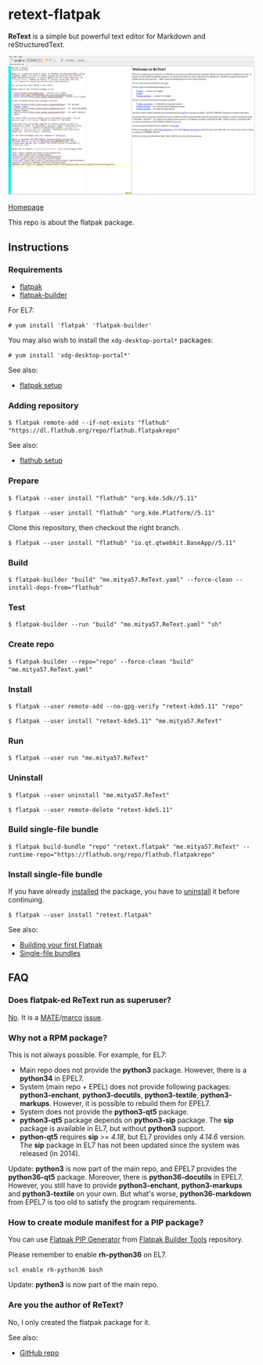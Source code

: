 # retext-flatpak

**ReText** is a simple but powerful text editor for Markdown and reStructuredText.

![retext-flatpak screenshot](retext-flatpak.png)

[Homepage](https://github.com/retext-project/retext)

This repo is about the flatpak package.

## Instructions

### Requirements

* [flatpak](https://github.com/flatpak/flatpak)
* [flatpak-builder](https://github.com/flatpak/flatpak-builder)

For EL7:

```
# yum install 'flatpak' 'flatpak-builder'
```

You may also wish to install the `xdg-desktop-portal*` packages:

```
# yum install 'xdg-desktop-portal*'
```

See also:

* [flatpak setup](https://flatpak.org/setup)

### Adding repository

```
$ flatpak remote-add --if-not-exists "flathub" "https://dl.flathub.org/repo/flathub.flatpakrepo"
```

See also:

* [flathub setup](http://docs.flatpak.org/en/latest/using-flatpak.html#add-a-remote)

### Prepare

```
$ flatpak --user install "flathub" "org.kde.Sdk//5.11"
```

```
$ flatpak --user install "flathub" "org.kde.Platform//5.11"
```

Clone this repository, then checkout the right branch.

```
$ flatpak --user install "flathub" "io.qt.qtwebkit.BaseApp//5.11"
```

### Build

```
$ flatpak-builder "build" "me.mitya57.ReText.yaml" --force-clean --install-deps-from="flathub"
```

### Test

```
$ flatpak-builder --run "build" "me.mitya57.ReText.yaml" "sh"
```

### Create repo

```
$ flatpak-builder --repo="repo" --force-clean "build" "me.mitya57.ReText.yaml"
```

### Install

```
$ flatpak --user remote-add --no-gpg-verify "retext-kde5.11" "repo"
```

```
$ flatpak --user install "retext-kde5.11" "me.mitya57.ReText"
```

### Run

```
$ flatpak --user run "me.mitya57.ReText"
```

### Uninstall

```
$ flatpak --user uninstall "me.mitya57.ReText"
```

```
$ flatpak --user remote-delete "retext-kde5.11"
```

### Build single-file bundle

```
$ flatpak build-bundle "repo" "retext.flatpak" "me.mitya57.ReText" --runtime-repo="https://flathub.org/repo/flathub.flatpakrepo"
```

### Install single-file bundle

If you have already [installed](#install) the package, you have to [uninstall](#uninstall) it before continuing.

```
$ flatpak --user install "retext.flatpak"
```

See also:

* [Building your first Flatpak](http://docs.flatpak.org/en/latest/first-build.html)
* [Single-file bundles](http://docs.flatpak.org/en/latest/single-file-bundles.html#single-file-bundles)

## FAQ

### Does flatpak-ed ReText run as superuser?

[No](https://github.com/flatpak/flatpak/issues/1557). It is a [MATE](https://github.com/mate-desktop)/[marco](https://github.com/mate-desktop/marco) [issue](https://github.com/mate-desktop/marco/issues/301).

### Why not a RPM package?

This is not always possible. For example, for EL7:

* Main repo does not provide the **python3** package. However, there is a **python34** in EPEL7.
* System (main repo + EPEL) does not provide following packages: **python3-enchant**, **python3-docutils**, **python3-textile**, **python3-markups**. However, it is possible to rebuild them for EPEL7.
* System does not provide the **python3-qt5** package.
* **python3-qt5** package depends on **python3-sip** package. The **sip** package is available in EL7, but without **python3** support.
* **python-qt5** requires **sip** >= *4.18*, but EL7 provides only *4.14.6* version. The **sip** package in EL7 has not been updated since the system was released (in 2014).

Update: **python3** is now part of the main repo, and EPEL7 provides the **python36-qt5** package. Moreover, there is **python36-docutils** in EPEL7. However, you still have to provide **python3-enchant**, **python3-markups** and **python3-textile** on your own. But what's worse, **python36-markdown** from EPEL7 is too old to satisfy the program requirements.

### How to create module manifest for a PIP package?

You can use [Flatpak PIP Generator](https://github.com/flatpak/flatpak-builder-tools/tree/master/pip) from [Flatpak Builder Tools](https://github.com/flatpak/flatpak-builder-tools) repository.

Please remember to enable **rh-python36** on EL7.

```
scl enable rh-python36 bash
```

Update: **python3** is now part of the main repo.

### Are you the author of ReText?

No, I only created the flatpak package for it.

See also:

* [GitHub repo](https://github.com/retext-project/retext)

